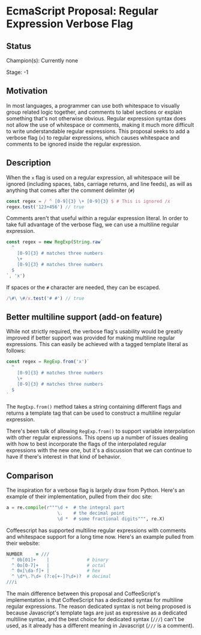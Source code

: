 # EcmaScript Proposal: Regular Expression Verbose Flag

## Status

Champion(s): Currently none

Stage: -1

## Motivation

In most languages, a programmer can use both whitespace to visually group related logic together, and comments to label sections or explain something that's not otherwise obvious. Regular expression syntax does not allow the use of whitespace or comments, making it much more difficult to write understandable regular expressions. This proposal seeks to add a verbose flag (`x`) to regular expressions, which causes whitespace and comments to be ignored inside the regular expression.

## Description

When the `x` flag is used on a regular expression, all whitespace will be ignored (including spaces, tabs, carriage returns, and line feeds), as will as anything that comes after the comment delimiter (`#`)

```javascript
const regex = / ^ [0-9]{3} \+ [0-9]{3} $ # This is ignored /x
regex.test('123+456') // true
```

Comments aren't that useful within a regular expression literal. In order to take full advantage of the verbose flag, we can use a multiline regular expression.

```javascript
const regex = new RegExp(String.raw`
  ^
    [0-9]{3} # matches three numbers
    \+
    [0-9]{3} # matches three numbers
  $
`, 'x')
```

If spaces or the `#` character are needed, they can be escaped.

```javascript
/\#\ \#/x.test('# #') // true
```

## Better multiline support (add-on feature)

While not strictly required, the verbose flag's usability would be greatly improved if better support was provided for making multiline regular expressions. This can easily be achieved with a tagged template literal as follows:

```javascript
const regex = RegExp.from('x')`
  ^
    [0-9]{3} # matches three numbers
    \+
    [0-9]{3} # matches three numbers
  $
`
```

The `RegExp.from()` method takes a string containing different flags and returns a template tag that can be used to construct a multiline regular expression.

There's been talk of allowing `RegExp.from()` to support variable interpolation with other regular expressions. This opens up a number of issues dealing with how to best incorporate the flags of the interpolated regular expressions with the new one, but it's a discussion that we can continue to have if there's interest in that kind of behavior.

## Comparison

The inspiration for a verbose flag is largely draw from Python. Here's an example of their implementation, pulled from their doc site:

```python
a = re.compile(r"""\d +  # the integral part
                   \.    # the decimal point
                   \d *  # some fractional digits""", re.X)
```

Coffeescript has supported multiline regular expressions with comments and whitespace support for a long time now. Here's an example pulled from their website:

```coffeescript
NUMBER     = ///
  ^ 0b[01]+    |              # binary
  ^ 0o[0-7]+   |              # octal
  ^ 0x[\da-f]+ |              # hex
  ^ \d*\.?\d+ (?:e[+-]?\d+)?  # decimal
///i
```

The main difference between this proposal and CoffeeScript's implementation is that CoffeeScript has a dedicated syntax for multiline regular expressions. The reason dedicated syntax is not being proposed is because Javascript's template tags are just as expressive as a dedicated multiline syntax, and the best choice for dedicated syntax (`///`) can't be used, as it already has a different meaning in Javascript (`///` is a comment).

